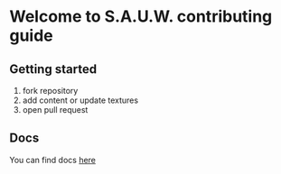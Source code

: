 # Welcome to S.A.U.W. contributing guide

## Getting started

1. fork repository
2. add content or update textures
3. open pull request

## Docs
You can find docs [here](README.md#table-of-contents)